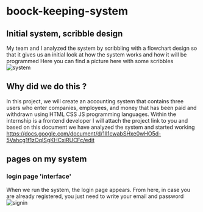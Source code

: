 # boock-keeping-system
## Initial system, scribble design
My team and I analyzed the system by scribbling with a flowchart design so that it gives us an initial look at how the system works and how it will be programmed
Here you can find a picture here with some scribbles
![system](https://user-images.githubusercontent.com/52491098/176999958-d27cd264-7868-407e-bd29-26a062524d3d.PNG)


## Why did we do this ?
In this project, we will create an accounting system that contains three users who enter companies, employees, and money that has been paid and withdrawn using HTML CSS JS programming languages. Within the internship is a frontend developer
I will attach the project link to you and based on this document we have analyzed the system and started working 
https://docs.google.com/document/d/1ll1cwabSHxe0wHO5d-5Vahcg1f1zOqISgKHCxiRUCFc/edit

## pages on my system 
### login page 'interface'
When we run the system, the login page appears. From here, in case you are already registered, you just need to write your email and password
![signin](https://user-images.githubusercontent.com/52491098/176999818-12e172ea-3a13-491e-9046-4ba7c43c58a4.PNG)

